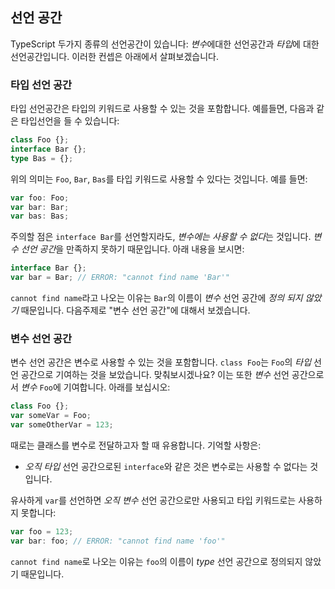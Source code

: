 ## 선언 공간

TypeScript 두가지 종류의 선언공간이 있습니다: *변수*에대한 선언공간과 *타입*에 대한 선언공간입니다. 이러한 컨셉은 아래에서 살펴보겠습니다.

### 타입 선언 공간
타입 선언공간은 타입의 키워드로 사용할 수 있는 것을 포함합니다. 예를들면, 다음과 같은 타입선언을 들 수 있습니다:

```ts
class Foo {};
interface Bar {};
type Bas = {};
```
위의 의미는 `Foo`, `Bar`, `Bas`를 타입 키워드로 사용할 수 있다는 것입니다. 예를 들면:

```ts
var foo: Foo;
var bar: Bar;
var bas: Bas;
```

주의할 점은 `interface Bar`를 선언할지라도, *변수에는 사용할 수 없다*는 것입니다. *변수 선언 공간*을 만족하지 못하기 때문입니다. 아래 내용을 보시면: 

```ts
interface Bar {};
var bar = Bar; // ERROR: "cannot find name 'Bar'"
```

`cannot find name`라고 나오는 이유는 `Bar`의 이름이 *변수* 선언 공간에 *정의 되지 않았기* 때문입니다. 다음주제로 "변수 선언 공간"에 대해서 보겠습니다.

### 변수 선언 공간
변수 선언 공간은 변수로 사용할 수 있는 것을 포함합니다. `class Foo`는 `Foo`의 *타입* 선언 공간으로 기여하는 것을 보았습니다. 맞춰보시겠나요? 이는 또한 *변수* 선언 공간으로서 *변수* `Foo`에 기여합니다. 아래를 보십시오:

```ts
class Foo {};
var someVar = Foo;
var someOtherVar = 123;
```
때로는 클래스를 변수로 전달하고자 할 때 유용합니다. 기억할 사항은:

* *오직* *타입* 선언 공간으로된 `interface`와 같은 것은 변수로는 사용할 수 없다는 것 입니다. 

유사하게 `var`를 선언하면 *오직* *변수* 선언 공간으로만 사용되고 타입 키워드로는 사용하지 못합니다:

```ts
var foo = 123;
var bar: foo; // ERROR: "cannot find name 'foo'"
```
`cannot find name`로 나오는 이유는 `foo`의 이름이 *type* 선언 공간으로 정의되지 않았기 때문입니다.
